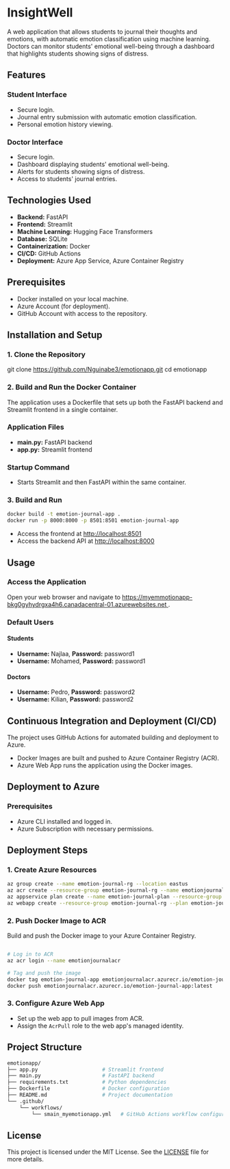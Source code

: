 # InsightWell

A web application that allows students to journal their thoughts and emotions, with automatic emotion classification using machine learning. Doctors can monitor students' emotional well-being through a dashboard that highlights students showing signs of distress.

## Features

### Student Interface
- Secure login.
- Journal entry submission with automatic emotion classification.
- Personal emotion history viewing.

### Doctor Interface
- Secure login.
- Dashboard displaying students' emotional well-being.
- Alerts for students showing signs of distress.
- Access to students' journal entries.

## Technologies Used
- **Backend:** FastAPI
- **Frontend:** Streamlit
- **Machine Learning:** Hugging Face Transformers
- **Database:** SQLite
- **Containerization:** Docker
- **CI/CD:** GitHub Actions
- **Deployment:** Azure App Service, Azure Container Registry

## Prerequisites
- Docker installed on your local machine.
- Azure Account (for deployment).
- GitHub Account with access to the repository.

## Installation and Setup

### 1. Clone the Repository

git clone https://github.com/Nguinabe3/emotionapp.git
cd emotionapp
### 2. Build and Run the Docker Container
The application uses a Dockerfile that sets up both the FastAPI backend and Streamlit frontend in a single container.
### Application Files
- **main.py:** FastAPI backend
- **app.py:** Streamlit frontend

### Startup Command
- Starts Streamlit and then FastAPI within the same container.

### 3. Build and Run
```bash
docker build -t emotion-journal-app .
docker run -p 8000:8000 -p 8501:8501 emotion-journal-app
```
- Access the frontend at [http://localhost:8501](http://localhost:8501)
- Access the backend API at [http://localhost:8000](http://localhost:8000)

## Usage

### Access the Application
Open your web browser and navigate to [https://myemmotionapp-bkg0gyhydrgxa4h6.canadacentral-01.azurewebsites.net
](https://myemmotionapp-bkg0gyhydrgxa4h6.canadacentral-01.azurewebsites.net
).

### Default Users

#### Students
- **Username:** Najlaa, **Password:** password1
- **Username:** Mohamed, **Password:** password1

#### Doctors
- **Username:** Pedro, **Password:** password2
- **Username:** Kilian, **Password:** password2

## Continuous Integration and Deployment (CI/CD)
The project uses GitHub Actions for automated building and deployment to Azure.

- Docker Images are built and pushed to Azure Container Registry (ACR).
- Azure Web App runs the application using the Docker images.

## Deployment to Azure

### Prerequisites
- Azure CLI installed and logged in.
- Azure Subscription with necessary permissions.
## Deployment Steps

### 1. Create Azure Resources
```bash
az group create --name emotion-journal-rg --location eastus
az acr create --resource-group emotion-journal-rg --name emotionjournalacr --sku Basic
az appservice plan create --name emotion-journal-plan --resource-group emotion-journal-rg --is-linux --sku B1
az webapp create --resource-group emotion-journal-rg --plan emotion-journal-plan --name emotion-journal-app --multicontainer-config-type compose --multicontainer-config-file docker-compose.yml
```
### 2. Push Docker Image to ACR
Build and push the Docker image to your Azure Container Registry.
```bash

# Log in to ACR
az acr login --name emotionjournalacr

# Tag and push the image
docker tag emotion-journal-app emotionjournalacr.azurecr.io/emotion-journal-app:latest
docker push emotionjournalacr.azurecr.io/emotion-journal-app:latest
```
### 3. Configure Azure Web App
- Set up the web app to pull images from ACR.
- Assign the `AcrPull` role to the web app's managed identity.

## Project Structure

```bash
emotionapp/
├── app.py                     # Streamlit frontend
├── main.py                    # FastAPI backend
├── requirements.txt           # Python dependencies
├── Dockerfile                 # Docker configuration
├── README.md                  # Project documentation
└── .github/
    └── workflows/
        └── smain_myemotionapp.yml   # GitHub Actions workflow configuration

```
## License
This project is licensed under the MIT License. See the [LICENSE](./LICENSE) file for more details.
